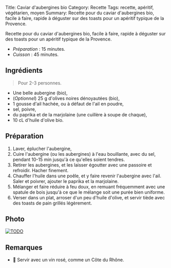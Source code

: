 Title: Caviar d'aubergines bio
Category: Recette
Tags: recette, apéritif, végétarien, moyen
Summary: Recette pour du caviar d'aubergines bio, facile à faire, rapide à déguster sur des toasts pour un apéritif typique de la Provence.

Recette pour du caviar d'aubergines bio, facile à faire, rapide à déguster sur des toasts pour un apéritif typique de la Provence.

- *Préparation* : 15 minutes.
- *Cuisson* : 45 minutes.

## Ingrédients
> Pour 2-3 personnes.

- Une belle aubergine (bio),
- (*Optionnel*) 25 g d'olives noires dénoyautées (bio),
- 1 gousse d'ail hachée, ou à défaut de l'ail en poudre,
- sel, poivre,
- du paprika et de la marjolaine (une cuillère à soupe de chaque),
- 10 cL d'huile d'olive bio.

## Préparation
1. Laver, éplucher l'aubergine,
2. Cuire l'aubergine (ou les aubergines) à l'eau bouillante, avec du sel, pendant 10-15 min jusqu'à ce qu'elles soient tendres.
3. Retirer les aubergines, et les laisser égoutter avec une passoire et refroidir. Hacher finement.
4. Chauffer l'huile dans une poêle, et y faire revenir l'aubergine avec l'ail. Saler et poivrer, ajouter le paprika et la marjolaine.
5. Mélanger et faire réduire à feu doux, en remuant fréquemment avec une spatule de bois jusqu'à ce que le mélange soit une purée bien uniforme.
6. Verser dans un plat, arroser d'un peu d'huile d'olive, et servir tiède avec des toasts de pain grillés légèrement.

## Photo
[![TODO]({static}images/blank.png)](#)

## Remarques
- :wine_glass: Servir avec un vin rosé, comme un Côte du Rhône.
